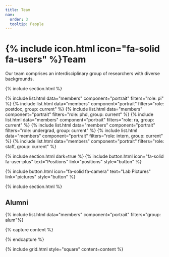 ```yaml
---
title: Team
nav:
  order: 3
  tooltip: People
---
```


# {% include icon.html icon="fa-solid fa-users" %}Team

Our team comprises an interdisciplinary group of researchers with diverse backgrounds. 

{% include section.html %}

{% include list.html data="members" component="portrait" filters="role: pi" %}
{% include list.html data="members" component="portrait" filters="role: postdoc, group: current" %}
{% include list.html data="members" component="portrait" filters="role: phd, group: current" %}
{% include list.html data="members" component="portrait" filters="role: ra, group: current" %}
{% include list.html data="members" component="portrait" filters="role: undergrad, group: current" %}
{% include list.html data="members" component="portrait" filters="role: intern, group: current" %}
{% include list.html data="members" component="portrait" filters="role: staff, group: current" %}


{% include section.html dark=true %}
{%
  include button.html
  icon="fa-solid fa-user-plus"
  text="Positions"
  link="positions"
  style="button"
%}

{%
  include button.html
  icon="fa-solid fa-camera"
  text="Lab Pictures"
  link="pictures"
  style="button"
%}

{% include section.html %}

## Alumni
{% include list.html data="members" component="portrait" filters="group: alum"%}

{% capture content %}

{% endcapture %}

{% include grid.html style="square" content=content %}
